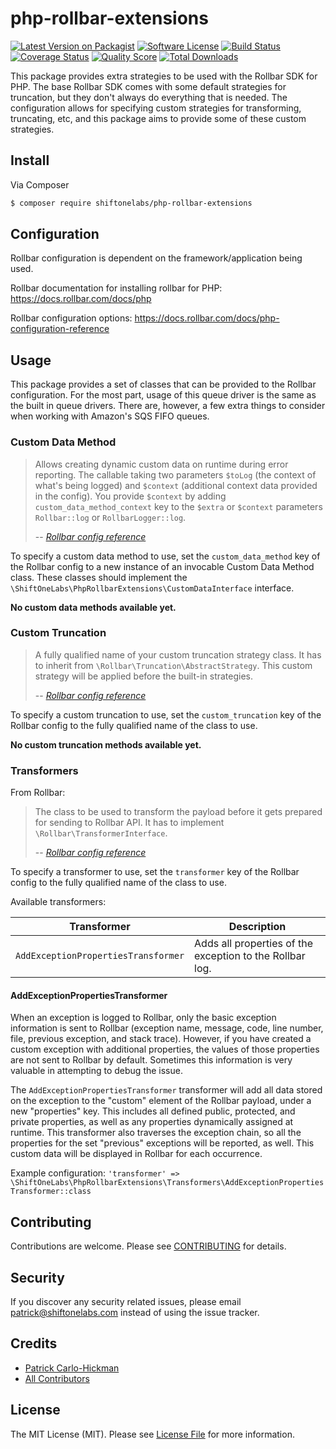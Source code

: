# php-rollbar-extensions

[![Latest Version on Packagist][ico-version]][link-packagist]
[![Software License][ico-license]](LICENSE.txt)
[![Build Status][ico-travis]][link-travis]
[![Coverage Status][ico-scrutinizer]][link-scrutinizer]
[![Quality Score][ico-code-quality]][link-code-quality]
[![Total Downloads][ico-downloads]][link-downloads]

This package provides extra strategies to be used with the Rollbar SDK for PHP. The base Rollbar SDK comes with some default strategies for truncation, but they don't always do everything that is needed. The configuration allows for specifying custom strategies for transforming, truncating, etc, and this package aims to provide some of these custom strategies.

## Install

Via Composer

``` bash
$ composer require shiftonelabs/php-rollbar-extensions
```

## Configuration

Rollbar configuration is dependent on the framework/application being used.

Rollbar documentation for installing rollbar for PHP: https://docs.rollbar.com/docs/php

Rollbar configuration options: https://docs.rollbar.com/docs/php-configuration-reference

## Usage

This package provides a set of classes that can be provided to the Rollbar configuration.
For the most part, usage of this queue driver is the same as the built in queue drivers. There are, however, a few extra things to consider when working with Amazon's SQS FIFO queues.

### Custom Data Method

> Allows creating dynamic custom data on runtime during error reporting. The callable taking two parameters `$toLog` (the context of what's being logged) and `$context` (additional context data provided in the config). You provide `$context` by adding `custom_data_method_context` key to the `$extra` or `$context` parameters `Rollbar::log` or `RollbarLogger::log`.
>
> -- <cite>[Rollbar config reference](https://docs.rollbar.com/docs/php-configuration-reference)</cite>

To specify a custom data method to use, set the `custom_data_method` key of the Rollbar config to a new instance of an invocable Custom Data Method class. These classes should implement the `\ShiftOneLabs\PhpRollbarExtensions\CustomDataInterface` interface.

**No custom data methods available yet.**

### Custom Truncation

> A fully qualified name of your custom truncation strategy class. It has to inherit from `\Rollbar\Truncation\AbstractStrategy`. This custom strategy will be applied before the built-in strategies.
>
> -- <cite>[Rollbar config reference](https://docs.rollbar.com/docs/php-configuration-reference)</cite>

To specify a custom truncation to use, set the `custom_truncation` key of the Rollbar config to the fully qualified name of the class to use.

**No custom truncation methods available yet.**

### Transformers

From Rollbar:

> The class to be used to transform the payload before it gets prepared for sending to Rollbar API. It has to implement `\Rollbar\TransformerInterface`.
>
> -- <cite>[Rollbar config reference](https://docs.rollbar.com/docs/php-configuration-reference)</cite>

To specify a transformer to use, set the `transformer` key of the Rollbar config to the fully qualified name of the class to use.

Available transformers:

| Transformer | Description |
| --- | --- |
| `AddExceptionPropertiesTransformer` | Adds all properties of the exception to the Rollbar log. |

#### AddExceptionPropertiesTransformer

When an exception is logged to Rollbar, only the basic exception information is sent to Rollbar (exception name, message, code, line number, file, previous exception, and stack trace). However, if you have created a custom exception with additional properties, the values of those properties are not sent to Rollbar by default. Sometimes this information is very valuable in attempting to debug the issue.

The `AddExceptionPropertiesTransformer` transformer will add all data stored on the exception to the "custom" element of the Rollbar payload, under a new "properties" key. This includes all defined public, protected, and private properties, as well as any properties dynamically assigned at runtime. This transformer also traverses the exception chain, so all the properties for the set "previous" exceptions will be reported, as well. This custom data will be displayed in Rollbar for each occurrence.

Example configuration: `'transformer' => \ShiftOneLabs\PhpRollbarExtensions\Transformers\AddExceptionPropertiesTransformer::class`

## Contributing

Contributions are welcome. Please see [CONTRIBUTING](CONTRIBUTING.md) for details.

## Security

If you discover any security related issues, please email patrick@shiftonelabs.com instead of using the issue tracker.

## Credits

- [Patrick Carlo-Hickman][link-author]
- [All Contributors][link-contributors]

## License

The MIT License (MIT). Please see [License File](LICENSE.txt) for more information.

[ico-version]: https://img.shields.io/packagist/v/shiftonelabs/php-rollbar-extensions.svg?style=flat-square
[ico-license]: https://img.shields.io/badge/license-MIT-brightgreen.svg?style=flat-square
[ico-travis]: https://img.shields.io/travis/shiftonelabs/php-rollbar-extensions/master.svg?style=flat-square
[ico-scrutinizer]: https://img.shields.io/scrutinizer/coverage/g/shiftonelabs/php-rollbar-extensions.svg?style=flat-square
[ico-code-quality]: https://img.shields.io/scrutinizer/g/shiftonelabs/php-rollbar-extensions.svg?style=flat-square
[ico-downloads]: https://img.shields.io/packagist/dt/shiftonelabs/php-rollbar-extensions.svg?style=flat-square

[link-packagist]: https://packagist.org/packages/shiftonelabs/php-rollbar-extensions
[link-travis]: https://travis-ci.org/shiftonelabs/php-rollbar-extensions
[link-scrutinizer]: https://scrutinizer-ci.com/g/shiftonelabs/php-rollbar-extensions/code-structure
[link-code-quality]: https://scrutinizer-ci.com/g/shiftonelabs/php-rollbar-extensions
[link-downloads]: https://packagist.org/packages/shiftonelabs/php-rollbar-extensions
[link-author]: https://github.com/patrickcarlohickman
[link-contributors]: ../../contributors
